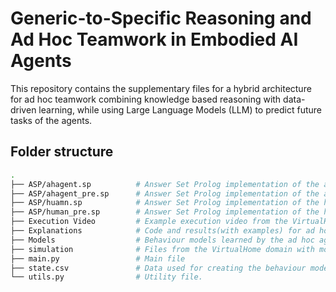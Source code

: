 # Generic-to-Specific Reasoning and Ad Hoc Teamwork in Embodied AI Agents
This repository contains the supplementary files for a hybrid architecture for ad hoc teamwork combining knowledge based reasoning with data-driven learning, while using Large Language Models (LLM) to predict future tasks of the agents.

## Folder structure

```bash
.
├── ASP/ahagent.sp          # Answer Set Prolog implementation of the ad hoc agent after refinment.
├── ASP/ahagent_pre.sp      # Answer Set Prolog implementation of the ad hoc agent.
├── ASP/huamn.sp            # Answer Set Prolog implementation of the human after refinment.
├── ASP/human_pre.sp        # Answer Set Prolog implementation of the human.
├── Execution Video         # Example execution video from the VirtualHome domain where a human and the ad hoc agents are collaborating to perform household tasks.
├── Explanations            # Code and results(with examples) for ad hoc agents providing explanations of its behaviour.
├── Models                  # Behaviour models learned by the ad hoc agent for other agents.
├── simulation              # Files from the VirtualHome domain with modification.
├── main.py                 # Main file
├── state.csv               # Data used for creating the behaviour model.
└── utils.py                # Utility file.
```
